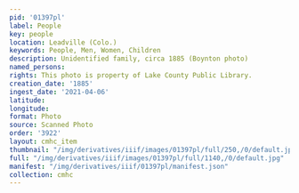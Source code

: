```yaml
---
pid: '01397pl'
label: People
key: people
location: Leadville (Colo.)
keywords: People, Men, Women, Children
description: Unidentified family, circa 1885 (Boynton photo)
named_persons: 
rights: This photo is property of Lake County Public Library.
creation_date: '1885'
ingest_date: '2021-04-06'
latitude: 
longitude: 
format: Photo
source: Scanned Photo
order: '3922'
layout: cmhc_item
thumbnail: "/img/derivatives/iiif/images/01397pl/full/250,/0/default.jpg"
full: "/img/derivatives/iiif/images/01397pl/full/1140,/0/default.jpg"
manifest: "/img/derivatives/iiif/01397pl/manifest.json"
collection: cmhc
---
```

